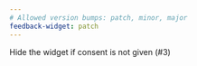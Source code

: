```yaml
---
# Allowed version bumps: patch, minor, major
feedback-widget: patch
---
```


Hide the widget if consent is not given (#3)

